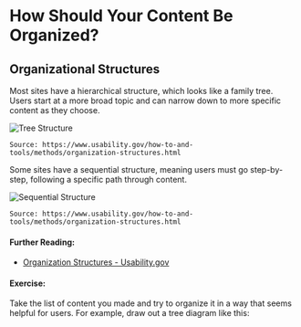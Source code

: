 # How Should Your Content Be Organized?

## Organizational Structures
Most sites have a hierarchical structure, which looks like a family tree. Users start at a more broad topic and can narrow down to more specific content as they choose.

![Tree Structure](https://www.usability.gov/sites/default/files/images/orgstructure2.jpg)

```Source: https://www.usability.gov/how-to-and-tools/methods/organization-structures.html```

Some sites have a sequential structure, meaning users must go step-by-step, following a specific path through content.

![Sequential Structure](https://www.usability.gov/sites/default/files/images/orgstructure3.jpg)

```Source: https://www.usability.gov/how-to-and-tools/methods/organization-structures.html```

#### Further Reading:
- [Organization Structures - Usability.gov](https://www.usability.gov/how-to-and-tools/methods/organization-structures.html)

#### Exercise:
Take the list of content you made and try to organize it in a way that seems helpful for users. For example, draw out a tree diagram like this:

